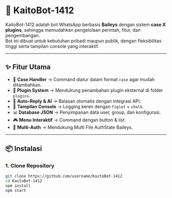 # 🤖 KaitoBot-1412  

KaitoBot-1412 adalah bot WhatsApp berbasis **Baileys** dengan sistem **case X plugins**, sehingga memudahkan pengelolaan perintah, fitur, dan pengembangan.  
Bot ini dibuat untuk kebutuhan pribadi maupun publik, dengan fleksibilitas tinggi serta tampilan console yang interaktif.  

---

## ✨ Fitur Utama
- 📂 **Case Handler** → Command diatur dalam format `case` agar mudah ditambahkan.  
- 🔌 **Plugin System** → Mendukung penambahan plugin eksternal di folder `plugins`.  
- 📝 **Auto-Reply & AI** → Balasan otomatis dengan integrasi API.  
- 🎨 **Tampilan Console** → Logging keren dengan `figlet` + `chalk`.  
- 📊 **Database JSON** → Penyimpanan data user, group, dan konfigurasi.  
- 🎮 **Menu Interaktif** → Command dengan button & list.  
- 🔐 **Multi-Auth** → Mendukung Multi File AuthState Baileys.  

---

## 📦 Instalasi  

### 1. Clone Repository
```bash
git clone https://github.com/username/KaitoBot-1412
cd KaitoBot-1412
npm install
npm start
```
